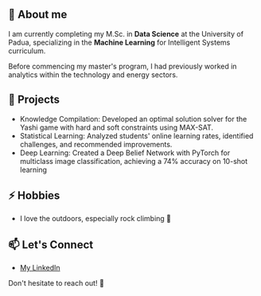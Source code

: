 ## 🚀 About me

I am currently completing my M.Sc. in **Data Science** at the University of Padua, specializing in the **Machine Learning** for Intelligent Systems curriculum.

Before commencing my master's program, I had previously worked in analytics within the technology and energy sectors.

## 🔭 Projects
- Knowledge Compilation: Developed an optimal solution solver for the Yashi game with hard and soft constraints using MAX-SAT.
- Statistical Learning: Analyzed students' online learning rates, identified challenges, and recommended improvements.
- Deep Learning: Created a Deep Belief Network with PyTorch for multiclass image classification, achieving a 74% accuracy on 10-shot learning


## ⚡ Hobbies
- I love the outdoors, especially rock climbing :sunrise_over_mountains:

## 📫 Let's Connect

- [My LinkedIn](https://www.linkedin.com/in/esteban-ortega-dom/)

Don't hesitate to reach out! 🌟


<!--
**estebano-git/estebano-git** is a ✨ _special_ ✨ repository because its `README.md` (this file) appears on your GitHub profile.

Here are some ideas to get you started:

- 🔭 I’m currently working on ...
- 🌱 I’m currently learning ...
- 👯 I’m looking to collaborate on ...
- 🤔 I’m looking for help with ...
- 💬 Ask me about ...
- 📫 How to reach me: ...
- 😄 Pronouns: ...
- ⚡ Fun fact: ...
-->
